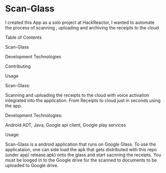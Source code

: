 # Scan-Glass

I created this App as a solo project at HackReactor, I wanted to automate the process of scanning , uploading and archiving the receipts to the cloud 


Table of Contents

Scan-Glass

Development Technologies

Contributing

Usage

Scan-Glass:

Scanning and uploading the receipts to the cloud with voice activation integrated into the application. From Receipts to cloud just in seconds using the app.

Development Technologies:

Android ADT, Java, Google api client, Google play services

Usage:

Scan-Glass is a android  application that runs on Google Glass. To use the applicataion, one can side load the apk that gets distributed with this repo (under app/ release.apk) onto the glass and start sacnning the receipts. You must be looged in to the Google drive for the scanned to documents to be uploaded to Google drive.




